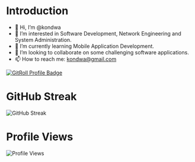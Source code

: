# Introduction
- 👋 Hi, I’m @kondwa
- 👀 I’m interested in Software Development, Network Engineering and System Administration.
- 🌱 I’m currently learning Mobile Application Development.
- 💞️ I’m looking to collaborate on some challenging software applications.
- 📫 How to reach me: kondwa@gmail.com
<!---
# Github Stats
![GitHub Stats](https://github-readme-stats.vercel.app/api?username=kondwa&theme=blue-green)
# Most Used Languages
![Languages](https://github-readme-stats.vercel.app/api/top-langs/?username=kondwa&theme=blue-green)
--->
<a href="https://gitroll.io/profile/uShqW4G15OoMM37RENnAG4VaAd8u1" target="_blank"><img src="https://gitroll.io/api/badges/profiles/v1/uShqW4G15OoMM37RENnAG4VaAd8u1" alt="GitRoll Profile Badge"/></a>
# GitHub Streak
![GitHub Streak](https://github-readme-streak-stats.herokuapp.com/?user=kondwa)
# Profile Views
![Profile Views](https://komarev.com/ghpvc/?username=kondwa)

<!---
# Random Jokes
![Jokes Card](https://readme-jokes.vercel.app/api)

kondwa/kondwa is a ✨ special ✨ repository because its `README.md` (this file) appears on your GitHub profile.
You can click the Preview link to take a look at your changes.
--->
